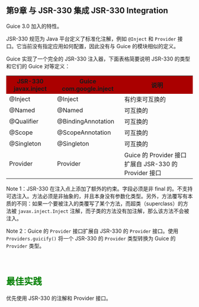 ## 第9章 与 JSR-330 集成 JSR-330 Integration ##

Guice 3.0 加入的特性。

JSR-330 规范为 Java 平台定义了标准化注解，例如 `@Inject` 和 `Provider` 接口。它当前没有指定应用如何配置，因此没有与 Guice 的模块相似的定义。

Guice 实现了一个完全的 JSR-330 注入器，下面表格简要说明 JSR-330 的类型和它们的 Guice 对等定义：

<table width="100%">
    <tr bgcolor=#AA0000>
        <th align=center>JSR-330 javax.inject</th>
        <th align=center>Guice com.google.inject</th>
        <th align=center>说明</th>
    </tr>
    <tr>
      <td>@Inject</td>
      <td>@Inject</td>
      <td>有约束可互换的</td>
    </tr>
    <tr>
      <td>@Named</td>
      <td>@Named</td>
      <td>可互换的</td>
    </tr>
    <tr>
      <td>@Qualifier</td>
      <td>@BindingAnnotation</td>
      <td>可互换的</td>
    </tr>
    <tr>
      <td>@Scope</td>
      <td>@ScopeAnnotation</td>
      <td>可互换的</td>
    </tr>
    <tr>
      <td>@Singleton</td>
      <td>@Singleton</td>
      <td>可互换的</td>
    </tr>
    <tr>
      <td>Provider</td>
      <td>Provider</td>
      <td>Guice 的 Provider 接口扩展自 JSR-330 的 Provider 接口</td>
    </tr>
</table>

Note 1：JSR-330 在注入点上添加了额外的约束。字段必须是非 final 的。不支持可选注入。方法必须是非抽象的，并且本身没有参数化类型。另外，方法覆写有本质的不同：如果一个要被注入的类覆写了某个方法，而超类（superclass）的方法被 `javax.inject.Inject` 注解，而子类的方法没有加注解，那么该方法不会被注入。

Note 2：Guice 的 `Provider` 接口扩展自 JSR-330 的 `Provider` 接口。使用 `Providers.guicify()` 将一个 JSR-330 的 `Provider` 类型转换为 Guice 的 `Provider` 类型。



<br/><br/>

#### <font size=5 color=green><b>最佳实践</b></font> ####

优先使用 JSR-330 的注解和 Provider 接口。




